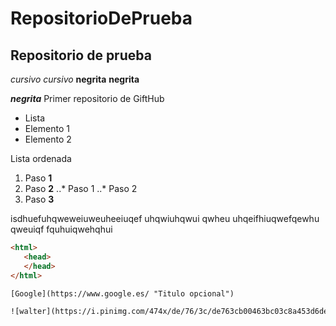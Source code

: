 # RepositorioDePrueba
## Repositorio de prueba
*cursivo* _cursivo_
**negrita** __negrita__

_**negrita**_
Primer repositorio de GiftHub

* Lista
* Elemento 1
* Elemento 2

Lista ordenada
1. Paso **1**
2. Paso **2**
..* Paso 1
..* Paso 2
3. Paso **3**

isdhuefuhqweweiuweuheeiuqef uhqwiuhqwui qwheu
uhqeifhiuqwefqewhu qweuiqf fquhuiqwehqhui

```html
<html>
   <head>
   </head>
</html>

[Google](https://www.google.es/ "Titulo opcional")

![walter](https://i.pinimg.com/474x/de/76/3c/de763cb00463bc03c8a453d6de3caaaf.jpg "Walter")
